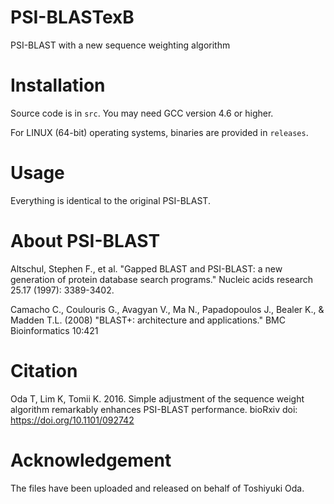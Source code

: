 # PSI-BLASTexB
PSI-BLAST with a new sequence weighting algorithm

# Installation

Source code is in `src`. You may need GCC version 4.6 or higher.

For LINUX (64-bit) operating systems, binaries are provided in `releases`.

# Usage

Everything is identical to the original PSI-BLAST.

# About PSI-BLAST

Altschul, Stephen F., et al. "Gapped BLAST and PSI-BLAST: a new generation of protein database search programs." Nucleic acids research 25.17 (1997): 3389-3402.


Camacho C., Coulouris G., Avagyan V., Ma N., Papadopoulos J., Bealer K., & Madden T.L. (2008) "BLAST+: architecture and applications." BMC Bioinformatics 10:421

# Citation

Oda T, Lim K, Tomii K. 2016. Simple adjustment of the sequence weight algorithm remarkably enhances PSI-BLAST performance. bioRxiv doi: https://doi.org/10.1101/092742

# Acknowledgement

The files have been uploaded and released on behalf of Toshiyuki Oda.
